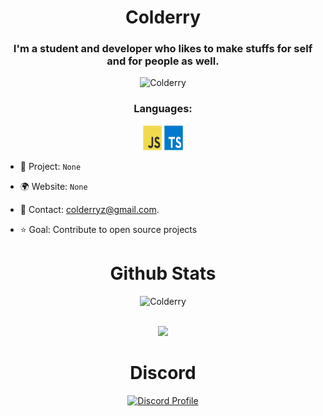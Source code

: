 <div align="center">

<h1 >Colderry</h1>
<h3>I'm a student and developer who likes to make stuffs for self and for people as well.</h3>


<p> <img src="https://komarev.com/ghpvc/?username=Colderry&label=Profile%20views&color=0e75b6&style=flat" alt="Colderry" /> </p>

<h3>Languages:</h3>

<p> 

<a href="https://developer.mozilla.org/en-US/docs/Web/JavaScript" target="_blank"> <img src="https://raw.githubusercontent.com/devicons/devicon/master/icons/javascript/javascript-original.svg" alt="javascript" width="30" height="40"/></a> 
<a href="https://www.typescriptlang.org/" target="_blank"> <img src="https://raw.githubusercontent.com/devicons/devicon/master/icons/typescript/typescript-original.svg" alt="typescript" width="30" height="40"/></a>

</p>

<div align="left">

<!--- 🖥 I am currently a manager, web developer and bot developer for **[Blurple Development](https://blurple.gg)**.-->

- 🔨 Project: `None`

- 🌍 Website: `None`

- 📨 Contact: [colderryz@gmail.com](#).

- ⭐ Goal: Contribute to open source projects

</div>


# Github Stats

<div align="center">

![Colderry](https://github-readme-stats.vercel.app/api?username=colderry&theme=gotham&show_icons=true)

<br>
    <img src="https://github-readme-stats.vercel.app/api/top-langs?username=colderry&show_icons=true&theme=gotham&layout=compact"> 
    
</div>

</div>

<div align="center">

# Discord


<p align="center">
  <a href="https://discord.com/users/538627730921619486">
    <img src="https://lanyard-profile-readme.vercel.app/api/538627730921619486?bg=#282c36" alt="Discord Profile"/>
  </a>
</p>
</div>
